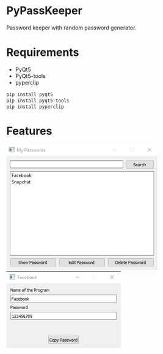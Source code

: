 # PyPassKeeper
Password keeper with random password generator.
# Requirements
- PyQt5
- PyQt5-tools
- pyperclip
```
pip install pyqt5
pip install pyqt5-tools
pip install pyperclip
```
# Features
![](image2.png)
![](image.png)
